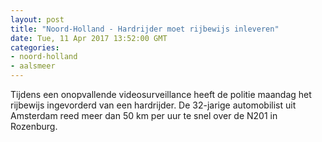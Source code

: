 ```yaml
---
layout: post
title: "Noord-Holland - Hardrijder moet rijbewijs inleveren"
date: Tue, 11 Apr 2017 13:52:00 GMT
categories: 
- noord-holland 
- aalsmeer 
---
```


Tijdens een onopvallende videosurveillance heeft de politie maandag het rijbewijs ingevorderd van een hardrijder. De 32-jarige automobilist uit Amsterdam reed meer dan 50 km per uur te snel over de N201 in Rozenburg.
